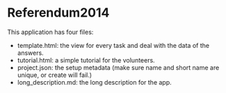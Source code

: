 # Referendum2014

This application has four files:

* template.html: the view for every task and deal with the data of the answers.
* tutorial.html: a simple tutorial for the volunteers.
* project.json: the setup metadata (make sure name and short name are unique, or create will fail.)
* long_description.md: the long description for the app.